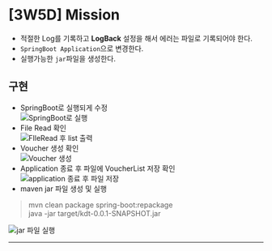 # [3W5D] Mission

- 적절한 Log를 기록하고 **LogBack** 설정을 해서 에러는 파일로 기록되어야 한다.
- `SpringBoot Application`으로 변경한다.
- 실행가능한 `jar`파일을 생성한다.
  <br/>

## 구현

- SpringBoot로 실행되게 수정  
  ![SpringBoot로 실행](https://user-images.githubusercontent.com/60170616/132988370-03b836e5-cb02-4711-b33c-709a48acedac.png)
- File Read 확인  
  ![FIleRead 후 list 출력](https://user-images.githubusercontent.com/60170616/132988384-7bf19c33-2c18-4293-be2c-09d04a6e9eca.png)
- Voucher 생성 확인  
  ![Voucher 생성](https://user-images.githubusercontent.com/60170616/132988414-1e88f92a-e9e4-4f29-8eb5-a1a32247d22a.png)
- Application 종료 후 파일에 VoucherList 저장 확인  
  ![application 종료 후 파일 저장](https://user-images.githubusercontent.com/60170616/132988439-d8cf8ffb-9132-4eef-96e5-dd768d57ad80.png)
- maven jar 파일 생성 및 실행

> mvn clean package spring-boot:repackage  
> java -jar target/kdt-0.0.1-SNAPSHOT.jar

![jar 파일 실행](https://user-images.githubusercontent.com/60170616/132989532-f580b5d1-231a-4d10-a649-265f9b0705d5.png)
___